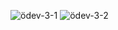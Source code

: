 ![ödev-3-1](https://github.com/erkanercann/Neos-Odevler/assets/126410424/2e6946fd-a9d0-4ec5-83e8-f770119f8a74)
![ödev-3-2](https://github.com/erkanercann/Neos-Odevler/assets/126410424/dc9e523b-fb9e-4044-a648-c3ab6ce3f9e2)
